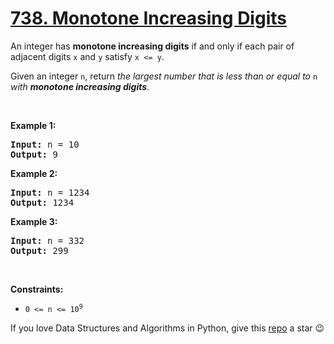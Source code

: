 # [738. Monotone Increasing Digits][title]

<p>An integer has <strong>monotone increasing digits</strong> if and only if each pair of adjacent digits <code>x</code> and <code>y</code> satisfy <code>x &lt;= y</code>.</p>
<p>Given an integer <code>n</code>, return <em>the largest number that is less than or equal to </em><code>n</code><em> with <strong>monotone increasing digits</strong></em>.</p>
<p> </p>
<p><strong>Example 1:</strong></p>
<pre><strong>Input:</strong> n = 10
<strong>Output:</strong> 9
</pre>
<p><strong>Example 2:</strong></p>
<pre><strong>Input:</strong> n = 1234
<strong>Output:</strong> 1234
</pre>
<p><strong>Example 3:</strong></p>
<pre><strong>Input:</strong> n = 332
<strong>Output:</strong> 299
</pre>
<p> </p>
<p><strong>Constraints:</strong></p>
<ul>
<li><code>0 &lt;= n &lt;= 10<sup>9</sup></code></li>
</ul>


If you love Data Structures and Algorithms in Python, give this [repo][me] a star :wink:

[title]: https://leetcode.com/problems/monotone-increasing-digits
[me]: https://github.com/bumblebee211196/awesome-python-leetcode